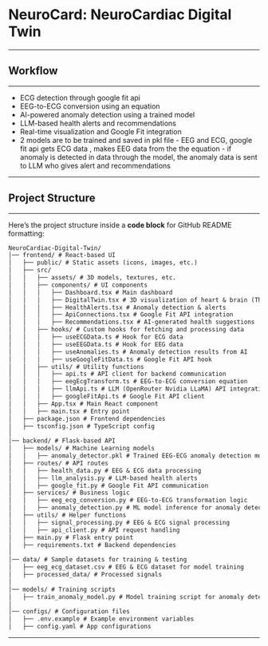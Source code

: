 # NeuroCard: NeuroCardiac Digital Twin
----------
## Workflow
-------------
- ECG detection through google fit api
- EEG-to-ECG conversion using an equation
- AI-powered anomaly detection using a trained model
- LLM-based health alerts and recommendations
- Real-time visualization and Google Fit integration
- 2 models are to be trained and saved in pkl file - EEG and ECG, google fit api gets ECG data , makes EEG data from the the equation - if anomaly is detected in data through the model, the anomaly data is sent to LLM who gives alert and recommendations
--------
## Project Structure
---------------
Here’s the project structure inside a **code block** for GitHub README formatting:  

```markdown
NeuroCardiac-Digital-Twin/
│── frontend/ # React-based UI  
│   ├── public/ # Static assets (icons, images, etc.)  
│   ├── src/  
│   │   ├── assets/ # 3D models, textures, etc.  
│   │   ├── components/ # UI components  
│   │   │   ├── Dashboard.tsx # Main dashboard  
│   │   │   ├── DigitalTwin.tsx # 3D visualization of heart & brain (Three.js)  
│   │   │   ├── HealthAlerts.tsx # Anomaly detection & alerts  
│   │   │   ├── ApiConnections.tsx # Google Fit API integration  
│   │   │   ├── Recommendations.tsx # AI-generated health suggestions  
│   │   ├── hooks/ # Custom hooks for fetching and processing data  
│   │   │   ├── useECGData.ts # Hook for ECG data  
│   │   │   ├── useEEGData.ts # Hook for EEG data  
│   │   │   ├── useAnomalies.ts # Anomaly detection results from AI  
│   │   │   ├── useGoogleFitData.ts # Google Fit API hook  
│   │   ├── utils/ # Utility functions  
│   │   │   ├── api.ts # API client for backend communication  
│   │   │   ├── eegEcgTransform.ts # EEG-to-ECG conversion equation  
│   │   │   ├── llmApi.ts # LLM (OpenRouter Nvidia LLaMA) API integration  
│   │   │   ├── googleFitApi.ts # Google Fit API client  
│   │   ├── App.tsx # Main React component  
│   │   ├── main.tsx # Entry point  
│   ├── package.json # Frontend dependencies  
│   ├── tsconfig.json # TypeScript config  
│  
│── backend/ # Flask-based API  
│   ├── models/ # Machine Learning models  
│   │   ├── anomaly_detector.pkl # Trained EEG-ECG anomaly detection model  
│   ├── routes/ # API routes  
│   │   ├── health_data.py # EEG & ECG data processing  
│   │   ├── llm_analysis.py # LLM-based health alerts  
│   │   ├── google_fit.py # Google Fit API communication  
│   ├── services/ # Business logic  
│   │   ├── eeg_ecg_conversion.py # EEG-to-ECG transformation logic  
│   │   ├── anomaly_detection.py # ML model inference for anomaly detection  
│   ├── utils/ # Helper functions  
│   │   ├── signal_processing.py # EEG & ECG signal processing  
│   │   ├── api_client.py # API request handling  
│   ├── main.py # Flask entry point  
│   ├── requirements.txt # Backend dependencies  
│  
│── data/ # Sample datasets for training & testing  
│   ├── eeg_ecg_dataset.csv # EEG & ECG dataset for model training  
│   ├── processed_data/ # Processed signals  
│  
│── models/ # Training scripts  
│   ├── train_anomaly_model.py # Model training script for anomaly detection  
│  
│── configs/ # Configuration files  
│   ├── .env.example # Example environment variables  
│   ├── config.yaml # App configurations  
```
--------

